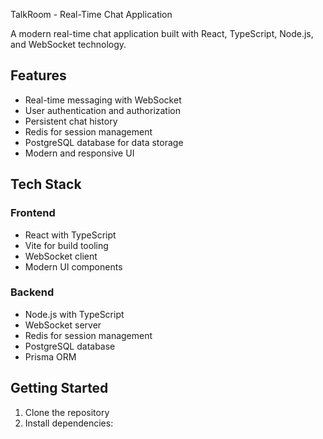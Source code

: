  TalkRoom - Real-Time Chat Application

A modern real-time chat application built with React, TypeScript, Node.js, and WebSocket technology.

## Features

- Real-time messaging with WebSocket
- User authentication and authorization
- Persistent chat history
- Redis for session management
- PostgreSQL database for data storage
- Modern and responsive UI

## Tech Stack

### Frontend

- React with TypeScript
- Vite for build tooling
- WebSocket client
- Modern UI components

### Backend

- Node.js with TypeScript
- WebSocket server
- Redis for session management
- PostgreSQL database
- Prisma ORM

## Getting Started

1. Clone the repository
2. Install dependencies:
